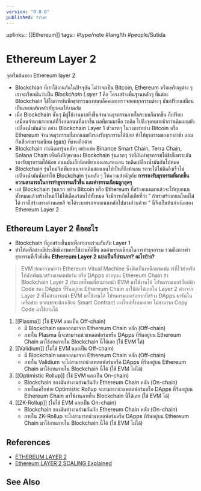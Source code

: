 ```yaml
---
version: "0.0.0"
published: true
---
```

uplinks:: [[Ethereum]]
tags:: #type/note #lang/th #people/Sutida
# Ethereum Layer 2
จุดเริ่มต้นของ Ethereum layer 2
 - Blockchian ที่เราใช้งานกันในปัจจุบัน ไม่ว่าจะเป็น Bitcoin, Ethereum หรือเหรียญต่าง ๆ เราจะเรียกมันว่าเป็น *Blockchain Layer 1* คือ โครงสร้างพื้นฐานหลักๆ ที่แต่ละ Blockchain ใช้ในการบันทึกธุรกรรมลงบนบล็อคและตรวจสอบธุรกรรมต่างๆ  มันเปรียบเสมือนเป็น*ถนนเส้นหลักที่ทุกคนใช้งานกัน*
 -  เมื่อ Blockchain นั้นๆ มีผู้ใช้งานมากยิ่งขึ้นจำนวนธุรกรรมภายในระบบก็มากขึ้น ก็เปรียบเสมือนจำนวนรถยนต์ที่วิ่งบนถนนที่มากขึ้น ผลที่ตามมาคือ รถติด ไปถึงจุดหมายช้ากว่าเดิมแถมยังเปลืองน้ำมันด้วย อย่าง Blockchain Layer 1 ตัวแรกๆ ในวงการอย่าง Bitcoin หรือ Ethereum  จำนวนธุรกรรมที่มากแถมยังรองรับธุรกรรมได้น้อย ทำให้ธุรกรรมของเราล่าช้า แถมยังเสียค่าธรรมเนียม (gas) ที่แพงอีกด้วย
 -  Blockchain กำเนิดมารุ่นหลังๆ อย่างเช่น Binance Smart Chain, Terra Chain, Solana Chain เห็นถึงปัญหาของ Blockchain รุ่นแรกๆ ว่าที่มันทำธุรกรรมได้ช้าก็เพราะมันรองรับธุรกรรมได้น้อย ถนนมันเล็กนิดเดียวเองเลนสองเลน รถติดเปลืองน้ำมันกันไปหมด
 -  Blockchain รุ่นใหม่จึงเพิ่มถนนจากเดิมสองเลนไปเป็นสี่ถึงห้าเลน รถจะได้ไม่ติดถึงเร็วไม่เปลืองน้ำมันนั่นทำให้  Blockchain รุ่นหลัง ๆ ให้ความสำคัญกับ **การรองรับธุรกรรมที่มากขึ้น ความสามารถในการทำธุรกรรมเร็วขึ้น และค่าธรรมเนียมถูกสุดๆ**
 -   เเต่ Blockchain รุ่นเเรก อย่าง Bitcoin หรือ Ethereum  ที่สร้างถนนมาแล้วจะให้ทุบถนนทั้งหมดแล้วสร้างใหม่ก็ไม่ได้เดือดร้อนไปทั้งหมด จึงมีการเกิดไอเดียที่ว่า “ ถ้าเราสร้างถนนใหม่ไม่ได้ เราก็สร้างทางด่วนเลยสิ จะได้ระบายรถจากถนนหลักไปบางส่วนด้วย “ นี่จึงเป็นต้นกำเนิดของ Ethereum Layer 2
 
 ## Ethereum Layer 2 คืออะไร
  - Blockchain ที่ถูกสร้างขึ้นมาเพื่อทำงานร่วมกันกับ Layer 1
  - ทำให้เครือข่ายมีประสิทธิภาพการใช้งานที่ดีขึ้น ลดค่าธรรมเนียมในการทำธุรกรรม รวมถึงการทำธุรกรรมที่เร็วยิ่งขึ้น
 **Ethereum Layer 2 แบ่งเป็นกี่ประเภท? อะไรบ้าง?**
 > EVM ย่อมาจากคำว่า Ethereum Vitual Machine ซึ่งมันเป็นเหมือนซอฟแวร์ที่ไว้สำหรับให้นักพัฒนาสร้างแพลตฟอร์ม หรือ DApps ต่างๆบน Ethereum Chain ถ้า Blockchain Layer 2 ประเภทไหนที่สามารถนำ EVM มาใช้งานได้ โปรแกรมเมอร์ก็แค่นำ Code ของ DApps ที่รันอยู่บน Ethereum Chain มาใช้ต่อได้เลยใน Layer 2  ต่างจาก Layer 2 ที่ไม่สามารถนำ EVM มาใช้งานได้ โปรแกรมเมอร์อยากที่สร้าง DApps มารันในเครือข่าย พวกเขาจะต้องเขียน Smart Contract เองใหม่ทั้งหมดเลย ไม่สามารถ Copy Code มาใช้งานได้
 
 1. [[Plasma]] (ใช้ EVM และเป็น Off-chain)
	 - มี Blockchain แยกออกมาจาก Ethereum Chain หลัก (Off-chain) 
	 - ภายใน Plasma นี้จะสามารถนำแพลตฟอร์มหรือ DApps ที่รันอยู่บน Ethereum Chain มาใช้งานภายใน Blockchain นี้ได้เลย (ใช้ EVM ได้)
 2. [[Validium]] (ไม่ใช้ EVM และเป็น Off-chain)
	 - มี Blockchain แยกออกมาจาก Ethereum Chain หลัก (Off-chain)
	 - ภายใน Validium จะไม่สามารถนำแพลตฟอร์มหรือ DApps ที่รันอยู่บน Ethereum Chain มาใช้งานภายใน Blockchain นี้ได้ (ใช้ EVM ไม่ได้)
 3. [[Optimistic Rollup]] (ใช้ EVM และเป็น On-chain) 
	 -  Blockchain ของมันทำงานร่วมกันกับ Ethereum Chain หลัก (On-chain)
	 -  ภายในเครือข่าย Optimistic Rollup จะสามารถนำแพลตฟอร์มหรือ DApps ที่รันอยู่บน Ethereum Chain มาใช้งานภายใน Blockchain นี้ได้เลย (ใช้ EVM ได้)
 4. [[ZK-Rollup]] (ไม่ใช้ EVM และเป็น On-chain)
	 - Blockchain ของมันทำงานร่วมกันกับ Ethereum Chain หลัก (On-chain)
	 - ภายใน ZK-Rollup จะไม่สามารถนำแพลตฟอร์มหรือ DApps ที่รันอยู่บน Ethereum Chain มาใช้งานภายใน Blockchain นี้ได้ (ใช้ EVM ไม่ได้)

## References
- [ETHEREUM LAYER 2](https://academy.bitcoinaddict.org/what-is-ethereum-layer-2/)
- [Ethereum LAYER 2 SCALING Explained](https://www.youtube.com/watch?v=BgCgauWVTs0&t=455s)
## See Also
